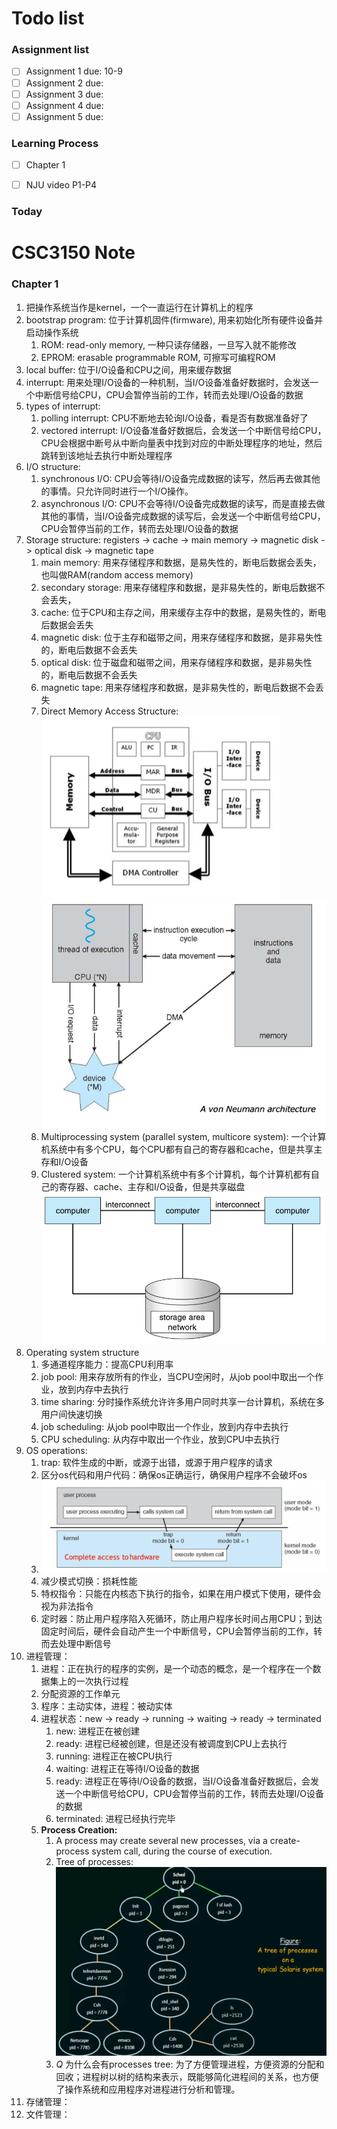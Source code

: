 <h1>Todo list</h1>

<h3>Assignment list</h3>

- [ ] Assignment 1 due: 10-9
- [ ] Assignment 2 due:
- [ ] Assignment 3 due:
- [ ] Assignment 4 due:
- [ ] Assignment 5 due:

<h3>Learning Process</h3>

- [ ] Chapter 1
- [ ] NJU video P1-P4


<h3>Today<h3>



<h1>CSC3150 Note</h1>

<h3>Chapter 1</h3>

1. 把操作系统当作是kernel，一个一直运行在计算机上的程序
2. bootstrap program: 位于计算机固件(firmware), 用来初始化所有硬件设备并启动操作系统
   1. ROM: read-only memory, 一种只读存储器，一旦写入就不能修改
   2. EPROM: erasable programmable ROM, 可擦写可编程ROM
3. local buffer: 位于I/O设备和CPU之间，用来缓存数据
4. interrupt: 用来处理I/O设备的一种机制，当I/O设备准备好数据时，会发送一个中断信号给CPU，CPU会暂停当前的工作，转而去处理I/O设备的数据
5. types of interrupt:
   1. polling interrupt: CPU不断地去轮询I/O设备，看是否有数据准备好了
   2. vectored interrupt: I/O设备准备好数据后，会发送一个中断信号给CPU，CPU会根据中断号从中断向量表中找到对应的中断处理程序的地址，然后跳转到该地址去执行中断处理程序
6. I/O structure:
   1. synchronous I/O: CPU会等待I/O设备完成数据的读写，然后再去做其他的事情。只允许同时进行一个I/O操作。
   2. asynchronous I/O: CPU不会等待I/O设备完成数据的读写，而是直接去做其他的事情，当I/O设备完成数据的读写后，会发送一个中断信号给CPU，CPU会暂停当前的工作，转而去处理I/O设备的数据
7. Storage structure: registers -> cache -> main memory -> magnetic disk -> optical disk -> magnetic tape
   1. main memory: 用来存储程序和数据，是易失性的，断电后数据会丢失， 也叫做RAM(random access memory)
   2. secondary storage: 用来存储程序和数据，是非易失性的，断电后数据不会丢失，
   3. cache: 位于CPU和主存之间，用来缓存主存中的数据，是易失性的，断电后数据会丢失
   4. magnetic disk: 位于主存和磁带之间，用来存储程序和数据，是非易失性的，断电后数据不会丢失
   5. optical disk: 位于磁盘和磁带之间，用来存储程序和数据，是非易失性的，断电后数据不会丢失
   6. magnetic tape: 用来存储程序和数据，是非易失性的，断电后数据不会丢失
   7. Direct Memory Access Structure: ![Alt text](image.png)![Alt text](image-2.png)
   8. Multiprocessing system (parallel system, multicore system): 一个计算机系统中有多个CPU，每个CPU都有自己的寄存器和cache，但是共享主存和I/O设备
   9. Clustered system: 一个计算机系统中有多个计算机，每个计算机都有自己的寄存器、cache、主存和I/O设备，但是共享磁盘![Alt text](image-3.png)
8. Operating system structure
    1. 多通道程序能力：提高CPU利用率
    2. job pool: 用来存放所有的作业，当CPU空闲时，从job pool中取出一个作业，放到内存中去执行
    3. time sharing: 分时操作系统允许许多⽤户同时共享⼀台计算机，系统在多用户间快速切换
    4. job scheduling: 从job pool中取出一个作业，放到内存中去执行
    5. CPU scheduling: 从内存中取出一个作业，放到CPU中去执行
9. OS operations:
   1.  trap: 软件生成的中断，或源于出错，或源于用户程序的请求
   2.  区分os代码和用户代码：确保os正确运行，确保用户程序不会破坏os
   3.  ![Alt text](image-4.png)
   4.  减少模式切换：损耗性能
   5.  特权指令：只能在内核态下执行的指令，如果在用户模式下使用，硬件会视为非法指令
   6.  定时器：防止用户程序陷入死循环，防止用户程序长时间占用CPU；到达固定时间后，硬件会自动产生一个中断信号，CPU会暂停当前的工作，转而去处理中断信号
10. 进程管理：
    1.  进程：正在执行的程序的实例，是一个动态的概念，是一个程序在一个数据集上的一次执行过程
    2.  分配资源的工作单元
    3.  程序：主动实体，进程：被动实体
    4.  进程状态：new -> ready -> running -> waiting -> ready -> terminated
        1.  new: 进程正在被创建
        2.  ready: 进程已经被创建，但是还没有被调度到CPU上去执行
        3.  running: 进程正在被CPU执行
        4.  waiting: 进程正在等待I/O设备的数据
        5.  ready: 进程正在等待I/O设备的数据，当I/O设备准备好数据后，会发送一个中断信号给CPU，CPU会暂停当前的工作，转而去处理I/O设备的数据
        6.  terminated: 进程已经执行完毕
    5. **Process Creation:**
       1. A process may create several new processes, via a create-process system call, during the course of execution.
       2. Tree of processes: ![Alt text](image-5.png)
       3. *Q* 为什么会有processes tree: 为了方便管理进程，方便资源的分配和回收；进程树以树的结构来表示，既能够简化进程间的关系，也方便了操作系统和应用程序对进程进行分析和管理。
11. 存储管理：
12. 文件管理：